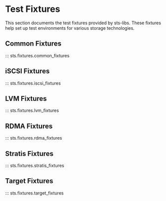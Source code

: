 # Test Fixtures

This section documents the test fixtures provided by sts-libs.
These fixtures help set up test environments for various storage technologies.

## Common Fixtures

::: sts.fixtures.common_fixtures

## iSCSI Fixtures

::: sts.fixtures.iscsi_fixtures

## LVM Fixtures

::: sts.fixtures.lvm_fixtures

## RDMA Fixtures

::: sts.fixtures.rdma_fixtures

## Stratis Fixtures

::: sts.fixtures.stratis_fixtures

## Target Fixtures

::: sts.fixtures.target_fixtures
